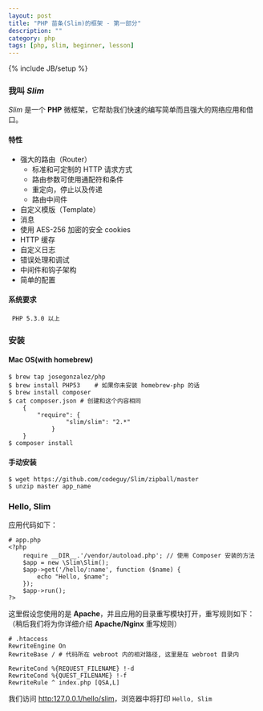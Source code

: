 ```yaml
---
layout: post
title: "PHP 苗条(Slim)的框架 - 第一部分"
description: ""
category: php 
tags: [php, slim, beginner, lesson]
---
```

{% include JB/setup %}
### 我叫 *Slim*

*Slim* 是一个 **PHP** 微框架，它帮助我们快速的编写简单而且强大的网络应用和借口。

#### 特性
* 强大的路由（Router）
    * 标准和可定制的 HTTP 请求方式
    * 路由参数可使用通配符和条件
    * 重定向，停止以及传递
    * 路由中间件
* 自定义模版（Template）
* 消息
* 使用 AES-256 加密的安全 cookies
* HTTP 缓存
* 自定义日志 
* 错误处理和调试
* 中间件和钩子架构
* 简单的配置

#### 系统要求
     PHP 5.3.0 以上

### 安装

#### Mac OS(with homebrew)
    $ brew tap josegonzalez/php
    $ brew install PHP53    # 如果你未安装 homebrew-php 的话
    $ brew install composer
    $ cat composer.json # 创建和这个内容相同
        {
            "require": {
                    "slim/slim": "2.*"
                }
        }
    $ composer install

#### 手动安装
    $ wget https://github.com/codeguy/Slim/zipball/master
    $ unzip master app_name

### Hello, Slim

应用代码如下：

    # app.php 
    <?php
        require __DIR__.'/vendor/autoload.php'; // 使用 Composer 安装的方法
        $app = new \Slim\Slim();
        $app->get('/hello/:name', function ($name) {
            echo "Hello, $name";
        });
        $app->run();
    ?>

这里假设您使用的是 **Apache**，并且应用的目录重写模块打开，重写规则如下：（稍后我们将为你详细介绍 **Apache/Nginx** 重写规则）

    # .htaccess
    RewriteEngine On
    RewriteBase / # 代码所在 webroot 内的相对路径, 这里是在 webroot 目录内

    RewriteCond %{REQUEST_FILENAME} !-d
    RewriteCond %{QUEST_FILENAME} !-f
    RewriteRule ^ index.php [QSA,L]

我们访问 [http:127.0.0.1/hello/slim](http:127.0.0.1/hello/slim)，浏览器中将打印 `Hello, Slim`


